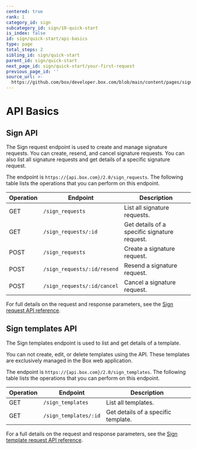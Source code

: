 ```yaml
---
centered: true
rank: 1
category_id: sign
subcategory_id: sign/10-quick-start
is_index: false
id: sign/quick-start/api-basics
type: page
total_steps: 2
sibling_id: sign/quick-start
parent_id: sign/quick-start
next_page_id: sign/quick-start/your-first-request
previous_page_id: ''
source_url: >-
  https://github.com/box/developer.box.com/blob/main/content/pages/sign/10-quick-start/10-api-basics.md
---
```

# API Basics

## Sign API

The Sign request endpoint is used to create and manage signature requests.
You can create, resend, and cancel signature requests.
You can also list all signature requests and get details
of a specific signature request.

The endpoint is `https://{api.box.com}/2.0/sign_requests`.
The following table lists the operations that you can perform on this endpoint.

| Operation | Endpoint | Description |
| --- | --- | --- |
| GET | `/sign_requests` | List all signature requests. |
| GET | `/sign_requests/:id`| Get details of a specific signature request. |
| POST | `/sign_requests`| Create a signature request. |
| POST | `/sign_requests/:id/resend` | Resend a signature request. |
| POST | `/sign_requests/:id/cancel` | Cancel a signature request. |

For full details on the request and response parameters, see the [Sign
request API reference][sign-api-reference].

## Sign templates API

The Sign templates endpoint is used to list and get details of a template.

<Message type='notice'>

You can not create, edit, or delete templates using the API. These templates
are exclusively managed in the Box web application.

</Message>

The endpoint is `https://{api.box.com}/2.0/sign_templates`.
The following table lists the operations that you can perform on this endpoint.

| Operation | Endpoint | Description |
| --- | --- | --- |
| GET | `/sign_templates` | List all templates. |
| GET | `/sign_templates/:id` | Get details of a specific template. |

For a full details on the request and response parameters, see the [Sign
template request API reference][sign-api-template-ref].

[sign-api-reference]:https://developer.box.com/reference/resources/sign-request/
[sign-api-template-ref]:https://developer.box.com/reference/resources/sign-template/